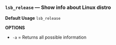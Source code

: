 ### `lsb_release` — Show info about Linux distro

**Default Usage**
	`lsb_release` 

**OPTIONS**
- `-a` = Returns all possible information
